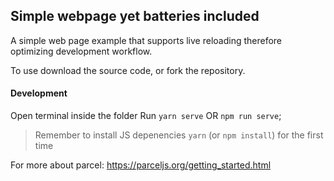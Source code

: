 ## Simple webpage yet batteries included

A simple web page example that supports live reloading therefore optimizing development workflow.

To use download the source code, or fork the repository.

#### Development

Open terminal inside the folder
Run `yarn serve` OR `npm run serve`;

> Remember to install JS depenencies `yarn` (or `npm install`) for the first time

For more about parcel: https://parceljs.org/getting_started.html